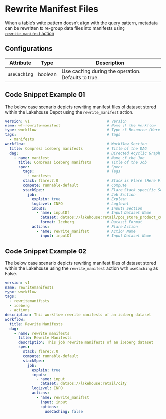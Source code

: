 # Rewrite Manifest Files


When a table’s write pattern doesn’t align with the query pattern, metadata can be rewritten to re-group data files into manifests using [`rewrite_manifest` action](/resources/stacks/flare/configurations/#rewrite_manifest)

## Configurations

| Attribute     | Type    | Description |
|---------------|---------|-------------|
| `useCaching`   | boolean | Use caching during the operation. Defaults to true. |


## Code Snippet Example 01

The below case scenario depicts rewriting manifest files of dataset stored within the Lakehouse Depot using the `rewrite_manifest` action. 

```yaml
version: v1                                   # Version
name: wf-rewrite-manifest                     # Name of the Workflow
type: workflow                                # Type of Resource (Here its workflow)
tags:                                         # Tags 
  - manifests
workflow:                                     # Workflow Section
  title: Compress iceberg manifests           # Title of the DAG
  dag:                                        # Directed Acyclic Graph (DAG)
    - name: manifest                          # Name of the Job
      title: Compress iceberg manifests       # Title of the Job
      spec:                                   # Specs
        tags:                                 # Tags
          - manifests
        stack: flare:7.0                      # Stack is Flare (Here Flare Version is 4.0)
        compute: runnable-default             # Compute
        stackSpec:                            # Flare Stack specific Section
          job:                                # Job Section
            explain: true                     # Explain
            logLevel: INFO                    # Loglevel
            inputs:                           # Inputs Section
              - name: inputDf                 # Input Dataset Name
                dataset: dataos://lakehouse:retail/pos_store_product_cust?acl=rw   # Input UDL
                format: Iceberg               # Dataset Format
            actions:                          # Flare Action
              - name: rewrite_manifest        # Action Name
                input: inputDf                # Input Dataset Name

```

## Code Snippet Example 02

The below case scenario depicts rewriting manifest files of dataset stored within the Lakehouse    using the `rewrite_manifest` action with `useCaching` as False. 

```yaml
version: v1
name: rewritemanifests
type: workflow
tags:
  - rewritemanifests
  - iceberg
  - actions
description: This workflow rewrite manifests of an iceberg dataset
workflow:
  title: Rewrite Manifests
  dag:
    - name: rewrite_manifests
      title: Rewrite Manifests
      description: This job rewrite manifests of an iceberg dataset
      spec:
        stack: flare:7.0
        compute: runnable-default
        stackSpec:
          job:
            explain: true
            inputs:
              - name: input
                dataset: dataos://lakehouse:retail/city
            logLevel: INFO
            actions:
              - name: rewrite_manifest
                input: input
                options:
                  useCaching: false
```